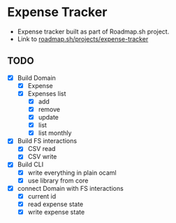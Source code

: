 # Expense Tracker

- Expense tracker built as part of Roadmap.sh project.
- Link to [roadmap.sh/projects/expense-tracker](https://roadmap.sh/projects/expense-tracker)

## TODO
- [x] Build Domain
    - [x] Expense
    - [x] Expenses list
        - [x] add
        - [x] remove
        - [x] update
        - [x] list 
        - [x] list monthly
- [x] Build FS interactions 
    - [x] CSV read
    - [x] CSV write
- [x] Build CLI
    - [x] write everything in plain ocaml
    - [x] use library from core
- [x] connect Domain with FS interactions
    - [x] current id
    - [x] read expense state
    - [x] write expense state
